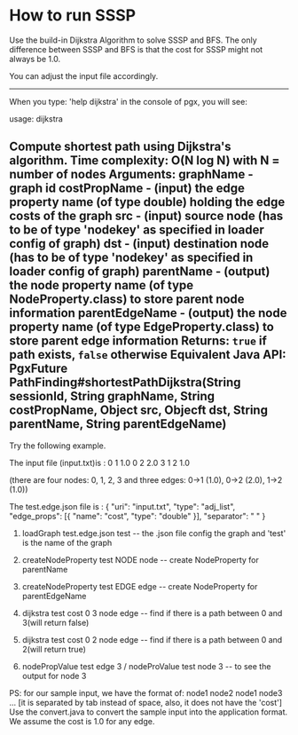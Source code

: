 # How to run SSSP

Use the build-in Dijkstra Algorithm to solve SSSP and BFS.
The only difference between SSSP and BFS is that the cost for SSSP might not always be 1.0.

You can adjust the input file accordingly.

--------------------------------------
When you type: 'help dijkstra' in the console of pgx, you will see:

usage: dijkstra <String graphName> <String costPropName> <Object src> <Object dst> <String parentName> <String parentEdgeName> 

Compute shortest path using Dijkstra's algorithm. Time complexity: O(N log N) with N = number of nodes
Arguments:
graphName - graph id
costPropName - (input) the edge property name (of type double) holding the edge costs of the graph
src - (input) source node (has to be of type 'nodekey' as specified in loader config of graph)
dst - (input) destination node (has to be of type 'nodekey' as specified in loader config of graph)
parentName - (output) the node property name (of type NodeProperty.class) to store parent node information
parentEdgeName - (output) the node property name (of type EdgeProperty.class) to store parent edge information
Returns: <code>true</code> if path exists, <code>false</code> otherwise
Equivalent Java API: PgxFuture<Boolean> PathFinding#shortestPathDijkstra(String sessionId, String graphName, String costPropName, Object src, Objecft dst, String parentName, String parentEdgeName)
---------------------------------------

Try the following example.

The input file (input.txt)is :
0 1 1.0
0 2 2.0
3
1 2 1.0

(there are four nodes: 0, 1, 2, 3 and three edges: 0->1 (1.0), 0->2 (2.0), 1->2 (1.0))

The test.edge.json file is :
{
  "uri": "input.txt", 
  "type": "adj_list",
  "edge_props": [{ 
    "name": "cost", 
    "type": "double" 
  }],
  "separator": " "
}


1. loadGraph test.edge.json test
-- the .json file config the graph and 'test' is the name of the graph

2. createNodeProperty test NODE node
-- create NodeProperty for parentName

3. createNodeProperty test EDGE edge
-- create NodeProperty for parentEdgeName

4. dijkstra test cost 0 3 node edge
-- find if there is a path between 0 and 3(will return false)

5. dijkstra test cost 0 2 node edge
-- find if there is a path between 0 and 2(will return true)

6. nodePropValue test edge 3 / nodeProValue test node 3
-- to see the output for node 3


PS: for our sample input, we have the format of:
node1 node2
node1 node3
...
[it is separated by tab instead of space, also, it does not have the 'cost']
Use the convert.java to convert the sample input into the application format.
We assume the cost is 1.0 for any edge.
